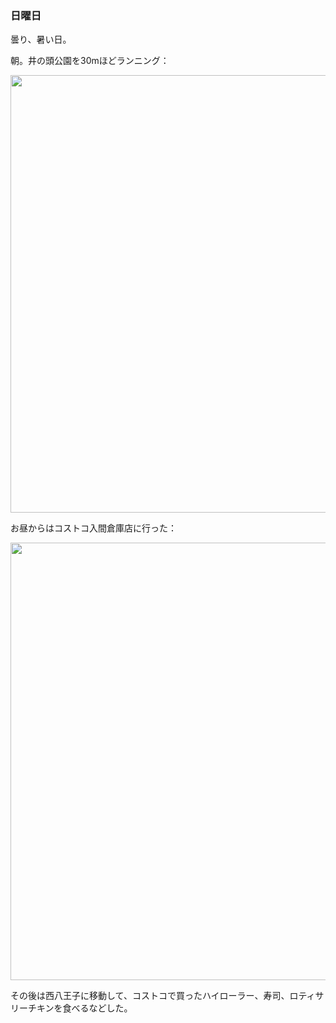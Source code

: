 ### 日曜日

曇り、暑い日。

朝。井の頭公園を30mほどランニング：

<img src="https://i.imgur.com/uCcXJXt.jpg" width="700">

お昼からはコストコ入間倉庫店に行った：

<img src="https://i.imgur.com/EzrrcqG.jpg" width="700">

その後は西八王子に移動して、コストコで買ったハイローラー、寿司、ロティサリーチキンを食べるなどした。